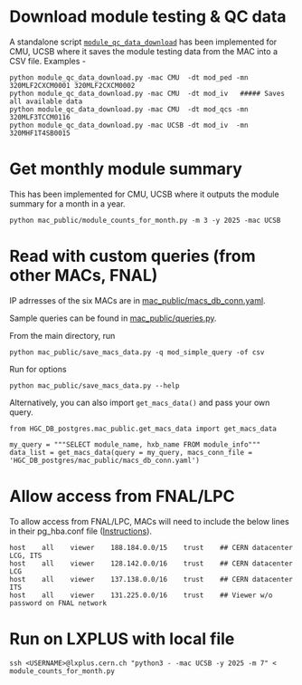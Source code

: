 # Download module testing & QC data
A standalone script [`module_qc_data_download`](https://github.com/cmu-hgc-mac/HGC_DB_postgres/blob/main/mac_public/module_qc_data_download.py) has been implemented for CMU, UCSB where it saves the module testing data from the MAC into a CSV file. Examples - 
```
python module_qc_data_download.py -mac CMU  -dt mod_ped -mn 320MLF2CXCM0001 320MLF2CXCM0002
python module_qc_data_download.py -mac CMU  -dt mod_iv   ##### Saves all available data
python module_qc_data_download.py -mac CMU  -dt mod_qcs -mn 320MLF3TCCM0116
python module_qc_data_download.py -mac UCSB -dt mod_iv  -mn 320MHF1T4SB0015
```

# Get monthly module summary
This has been implemented for CMU, UCSB where it outputs the module summary for a month in a year.
```
python mac_public/module_counts_for_month.py -m 3 -y 2025 -mac UCSB
```

# Read with custom queries (from other MACs, FNAL)

IP adrresses of the six MACs are in [mac_public/macs_db_conn.yaml](https://github.com/cmu-hgc-mac/HGC_DB_postgres/blob/main/mac_public/macs_db_conn.yaml).

Sample queries can be found in [mac_public/queries.py](https://github.com/cmu-hgc-mac/HGC_DB_postgres/blob/main/mac_public/queries.py).

From the main directory, run
```
python mac_public/save_macs_data.py -q mod_simple_query -of csv
```

Run for options
```
python mac_public/save_macs_data.py --help
```

Alternatively, you can also import `get_macs_data()` and pass your own query.
```
from HGC_DB_postgres.mac_public.get_macs_data import get_macs_data

my_query = """SELECT module_name, hxb_name FROM module_info"""
data_list = get_macs_data(query = my_query, macs_conn_file = 'HGC_DB_postgres/mac_public/macs_db_conn.yaml')
```

# Allow access from FNAL/LPC
To allow access from FNAL/LPC, MACs will need to include the below lines in their pg_hba.conf file ([Instructions](https://github.com/cmu-hgc-mac/HGC_DB_postgres/blob/main/documentation/pg_hba_documentation.md#example)). 
```
host    all    viewer    188.184.0.0/15    trust    ## CERN datacenter LCG, ITS
host    all    viewer    128.142.0.0/16    trust    ## CERN datacenter LCG
host    all    viewer    137.138.0.0/16    trust    ## CERN datacenter ITS
host    all    viewer    131.225.0.0/16    trust    ## Viewer w/o password on FNAL network
```

# Run on LXPLUS with local file
```
ssh <USERNAME>@lxplus.cern.ch "python3 - -mac UCSB -y 2025 -m 7" < module_counts_for_month.py
```
